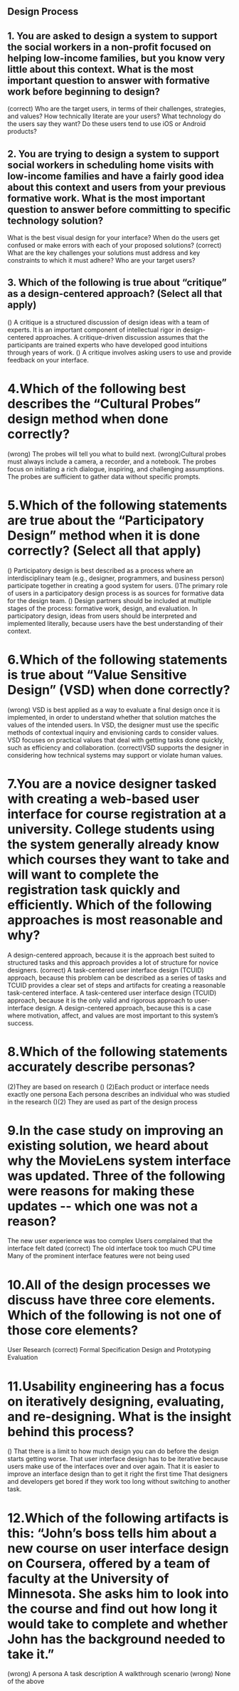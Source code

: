 ## Design Process 

## 1. You are asked to design a system to support the social workers in a non-profit focused on helping low-income families, but you know very little about this context. What is the most important question to answer with formative work before beginning to design?

(correct) Who are the target users, in terms of their challenges, strategies, and values?
How technically literate are your users?
What technology do the users say they want?
Do these users tend to use iOS or Android products?

## 2. You are trying to design a system to support social workers in scheduling home visits with low-income families and have a fairly good idea about this context and users from your previous formative work. What is the most important question to answer before committing to specific technology solution?

What is the best visual design for your interface?
When do the users get confused or make errors with each of your proposed solutions?
(correct) What are the key challenges your solutions must address and key constraints to which it must adhere?
Who are your target users?

## 3. Which of the following is true about “critique” as a design-centered approach? (Select all that apply)

() A critique is a structured discussion of design ideas with a team of experts.
It is an important component of intellectual rigor in design-centered approaches.
A critique-driven discussion assumes that the participants are trained experts who have developed good intuitions through years of work.
() A critique involves asking users to use and provide feedback on your interface.

# 4.Which of the following best describes the “Cultural Probes” design method when done correctly?

(wrong) The probes will tell you what to build next.
(wrong)Cultural probes must always include a camera, a recorder, and a notebook.
The probes focus on initiating a rich dialogue, inspiring, and challenging assumptions.
The probes are sufficient to gather data without specific prompts.

# 5.Which of the following statements are true about the “Participatory Design” method when it is done correctly? (Select all that apply)

() Participatory design is best described as a process where an interdisciplinary team (e.g., designer, programmers, and business person) participate together in creating a good system for users.
()The primary role of users in a participatory design process is as sources for formative data for the design team.
() Design partners should be included at multiple stages of the process: formative work, design, and evaluation.
In participatory design, ideas from users should be interpreted and implemented literally, because users have the best understanding of their context.

# 6.Which of the following statements  is true about “Value Sensitive Design” (VSD) when done correctly?

(wrong) VSD is best applied as a way to evaluate a final design once it is implemented, in order to understand whether that solution matches the values of the intended users.
In VSD, the designer must use the specific methods of contextual inquiry and envisioning cards to consider values.
VSD focuses on practical values that deal with getting tasks done quickly, such as efficiency and collaboration.
(correct)VSD supports the designer in considering how technical systems may support or violate human values.

# 7.You are a novice designer tasked with creating a web-based user interface for course registration at a university. College students using the system generally already know which courses they want to take and will want to complete the registration task quickly and efficiently. Which of the following approaches is most reasonable and why?

A design-centered approach, because it is the approach best suited to structured tasks and this approach provides a lot of structure for novice designers.
(correct) A task-centered user interface design (TCUID) approach, because this problem can be described as a series of tasks and TCUID provides a clear set of steps and artifacts for creating a reasonable task-centered interface.
A task-centered user interface design (TCUID) approach, because it is the only valid and rigorous approach to user-interface design.
A design-centered approach, because this is a case where motivation, affect, and values are most important to this system’s success.

# 8.Which of the following statements accurately describe personas?

(2)They are based on research
() (2)Each product or interface needs exactly one persona
Each persona describes an individual who was studied in the research
()(2) They are used as part of the design process

# 9.In the case study on improving an existing solution, we heard about why the MovieLens system interface was updated.  Three of the following were reasons for making these updates -- which one was not a reason?

The new user experience was too complex
Users complained that the interface felt dated
(correct) The old interface took too much CPU time
Many of the prominent interface features were not being used  

# 10.All of the design processes we discuss have three core elements.  Which of the following is not one of those core elements?

User Research
(correct) Formal Specification
Design and Prototyping
Evaluation

# 11.Usability engineering has a focus on iteratively designing, evaluating, and re-designing.  What is the insight behind this process?

() That there is a limit to how much design you can do before the design starts getting worse.
That user interface design has to be iterative because users make use of the interfaces over and over again.
That it is easier to improve an interface design than to get it right the first time
That designers and developers get bored if they work too long without switching to another task.

# 12.Which of the following artifacts is this: “John’s boss tells him about a new course on user interface design on Coursera, offered by a team of faculty at the University of Minnesota.  She asks him to look into the course and find out how long it would take to complete and whether John has the background needed to take it.”
(wrong) A persona
A task description
A walkthrough scenario
(wrong) None of the above
